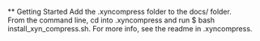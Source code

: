 ** Getting Started
Add the .xyncompress folder to the docs/ folder.  
From the command line, cd into .xyncompress and run $ bash install_xyn_compress.sh.  For more info, see the readme in .xyncompress.
